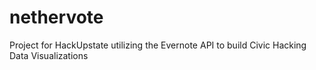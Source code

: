 nethervote
=====

Project for HackUpstate utilizing the Evernote API to build Civic Hacking Data
Visualizations
